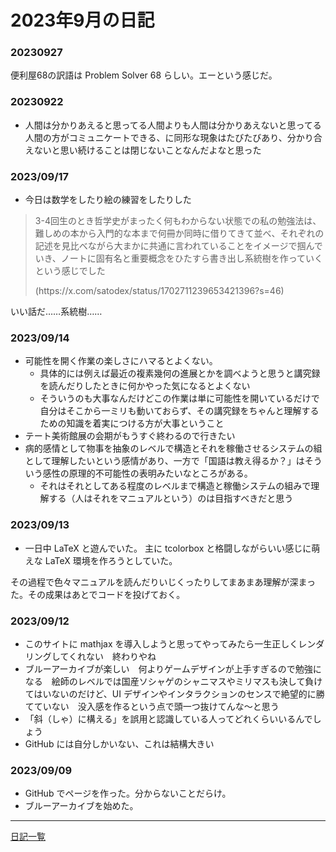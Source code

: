 # 2023年9月の日記

### 20230927
便利屋68の訳語は Problem Solver 68 らしい。エーという感じだ。

### 20230922
- 人間は分かりあえると思ってる人間よりも人間は分かりあえないと思ってる人間の方がコミュニケートできる、に同形な現象はたびたびあり、分かり合えないと思い続けることは閉じないことなんだよなと思った

### 2023/09/17
- 今日は数学をしたり絵の練習をしたりした

> <p>3-4回生のとき哲学史がまったく何もわからない状態での私の勉強法は、難しめの本から入門的な本まで何冊か同時に借りてきて並べ、それぞれの記述を見比べながら大まかに共通に言われていることをイメージで掴んでいき、ノートに固有名と重要概念をひたすら書き出し系統樹を作っていくという感じでした</p>
> <p> (https://x.com/satodex/status/1702711239653421396?s=46) </p>
いい話だ……系統樹……

### 2023/09/14
- 可能性を開く作業の楽しさにハマるとよくない。
	- 具体的には例えば最近の複素幾何の進展とかを調べようと思うと講究録を読んだりしたときに何かやった気になるとよくない
	- そういうのも大事なんだけどこの作業は単に可能性を開いているだけで自分はそこから一ミリも動いておらず、その講究録をちゃんと理解するための知識を着実につける方が大事ということ
- テート美術館展の会期がもうすぐ終わるので行きたい
- 病的感情として物事を抽象のレベルで構造とそれを稼働させるシステムの組として理解したいという感情があり、一方で「国語は教え得るか？」はそういう感性の原理的不可能性の表明みたいなところがある。
	- それはそれとしてある程度のレベルまで構造と稼働システムの組みで理解する（人はそれをマニュアルという）のは目指すべきだと思う 

### 2023/09/13
* 一日中 LaTeX と遊んでいた。
主に tcolorbox と格闘しながらいい感じに萌えな LaTeX 環境を作ろうとしていた。

その過程で色々マニュアルを読んだりいじくったりしてまあまあ理解が深まった。その成果はあとでコードを投げておく。


### 2023/09/12
* このサイトに mathjax を導入しようと思ってやってみたら一生正しくレンダリングしてくれない　終わりやね
* ブルーアーカイブが楽しい　何よりゲームデザインが上手すぎるので勉強になる　絵師のレベルでは国産ソシャゲのシャニマスやミリマスも決して負けてはいないのだけど、UI デザインやインタラクションのセンスで絶望的に勝てていない　没入感を作るという点で頭一つ抜けてんな〜と思う
* 「斜（しゃ）に構える」を誤用と認識している人ってどれくらいいるんでしょう
* GitHub には自分しかいない、これは結構大きい

### 2023/09/09
* GitHub でページを作った。分からないことだらけ。
* ブルーアーカイブを始めた。

---
[日記一覧](index.md/)

